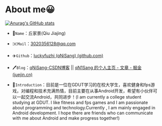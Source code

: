 # About me😀

[![Anurag's GitHub stats](https://github-readme-stats.vercel.app/api?username=luckyfuzhi&theme=tokyonight)](https://github.com/anuraghazra/github-readme-stats)

- 🤵`Name`：丘家景(Qiu Jiajing)
- ✉️`Mail`：3020356128@qq.com
- ✈️`Github`：[luckyfuzhi (qNiSang) (github.com)](https://github.com/luckyfuzhi)

- 🖊️`Blog`：[qNiSang-CSDN博客](https://blog.csdn.net/Bili_fuzhi?spm=1000.2115.3001.5343) || [qN1Sang 的个人主页 - 文章 - 掘金 (juejin.cn)](https://juejin.cn/user/2360010627615424/posts)

- 🔭`Introduction`：目前是一位在GDUT学习的在校大学生，喜欢健身和fps游戏，对编程和技术充满热情，目前主要在从事Android开发，希望有小伙伴可以一起交流Android，共同进步！(I am currently a college student studying at GDUT. I like fitness and fps games and I am passionate about programming and technology.Currently , I am mainly engaged in Android development. I hope there are friends who can communicate with me about Android and make progress together!)
